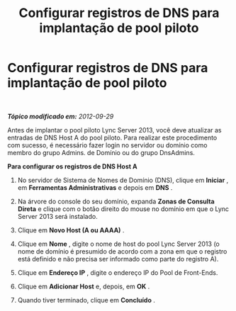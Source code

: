 ﻿---
title: Configurar registros de DNS para implantação de pool piloto
TOCTitle: Configurar registros de DNS para implantação de pool piloto
ms:assetid: eb421bad-4bf1-4837-a077-7795094692d9
ms:mtpsurl: https://technet.microsoft.com/pt-br/library/JJ721921(v=OCS.15)
ms:contentKeyID: 49886462
ms.date: 05/19/2016
mtps_version: v=OCS.15
ms.translationtype: HT
---

# Configurar registros de DNS para implantação de pool piloto

 

_**Tópico modificado em:** 2012-09-29_

Antes de implantar o pool piloto Lync Server 2013, você deve atualizar as entradas de DNS Host A do pool piloto. Para realizar este procedimento com sucesso, é necessário fazer login no servidor ou domínio como membro do grupo Admins. de Domínio ou do grupo DnsAdmins.

**Para configurar os registros de DNS Host A**

1.  No servidor de Sistema de Nomes de Domínio (DNS), clique em **Iniciar** , em **Ferramentas Administrativas** e depois em **DNS** .

2.  Na árvore do console do seu domínio, expanda **Zonas de Consulta Direta** e clique com o botão direito do mouse no domínio em que o Lync Server 2013 será instalado.

3.  Clique em **Novo Host (A ou AAAA)** .

4.  Clique em **Nome** , digite o nome de host do pool Lync Server 2013 (o nome de domínio é presumido de acordo com a zona em que o registro está definido e não precisa ser informado como parte do registro A).

5.  Clique em **Endereço IP** , digite o endereço IP do Pool de Front-Ends.

6.  Clique em **Adicionar Host** e, depois, em **OK** .

7.  Quando tiver terminado, clique em **Concluído** .

